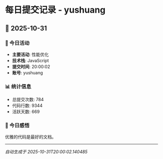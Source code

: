 # 每日提交记录 - yushuang

## 📅 2025-10-31

### 🎯 今日活动
- **主要活动**: 性能优化
- **技术栈**: JavaScript
- **提交时间**: 20:00:02
- **账号**: yushuang

### 📊 统计信息
- 总提交次数: 784
- 代码行数: 9344
- 活跃天数: 669

### 💭 今日感悟
优雅的代码是最好的文档。

---
*自动生成于 2025-10-31T20:00:02.140485*
